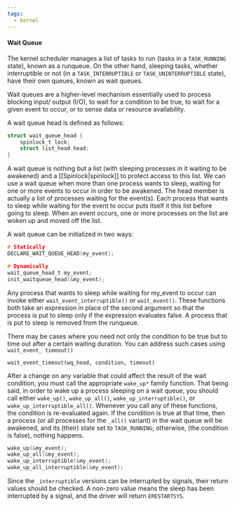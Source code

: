 ```yaml
---
tags:
  - kernel
---
```

#### Wait Queue
The kernel scheduler manages a list of tasks to run (tasks in a `TASK_RUNNING` state), known as a runqueue. On the other hand, sleeping tasks, whether interruptible or not (in a `TASK_INTERRUPTIBLE` or `TASK_UNINTERRUPTIBLE` state), have their own queues, known as wait queues.

Wait queues are a higher-level mechanism essentially used to process blocking input/ output (I/O), to wait for a condition to be true, to wait for a given event to occur, or to sense data or resource availability.

A wait queue head is defined as follows:
```c
struct wait_queue_head {
	spinlock_t lock;
	struct list_head head;
}
```
A wait queue is nothing but a list (with sleeping processes in it waiting to be awakened) and a [[Spinlock|spinlock]] to protect access to this list. We can use a wait queue when more than one process wants to sleep, waiting for one or more events to occur in order to be awakened. The head member is actually a list of processes waiting for the event(s). Each process that wants to sleep while waiting for the event to occur puts itself it this list before going to sleep. When an event occurs, one or more processes on the list are woken up and moved off the list.

A wait queue can be initialized in two ways:
```c
# Statically
DECLARE_WAIT_QUEUE_HEAD(my_event);

# Dynamically
wait_queue_head_t my_event;
init_waitqueue_head(&my_event);
```

Any process that wants to sleep while waiting for my_event to occur can invoke either `wait_event_interruptible()` or `wait_event()`. These functions both take an expression in place of the second argument so that the process is put to sleep only if the expression evaluates false. A process that is put to sleep is removed from the runqueue.

There may be cases where you need not only the condition to be true but to time out after a certain waiting duration. You can address such cases using `wait_event_ timeout()`
```
wait_event_timeout(wq_head, condition, timeout)
```

After a change on any variable that could affect the result of the wait condition, you must call the appropriate `wake_up*` family function. That being said, in order to wake up a process sleeping on a wait queue, you should call either `wake_up()`, `wake_up_all()`, `wake_up_interruptible()`, or `wake_up_interruptible_all()`. Whenever you call any of these functions, the condition is re-evaluated again. If the condition is true at that time, then a process (or all processes for the `_all()` variant) in the wait queue will be awakened, and its (their) state set to `TASK_RUNNING`; otherwise, (the condition is false), nothing happens.
```c
wake_up(&my_event);
wake_up_all(&my_event);
wake_up_interruptible(&my_event);
wake_up_all_interruptible(&my_event);
```
Since the `_interruptible` versions can be interrupted by signals, their return values should be checked. A non-zero value means the sleep has been interrupted by a signal, and the driver will return `ERESTARTSYS`.